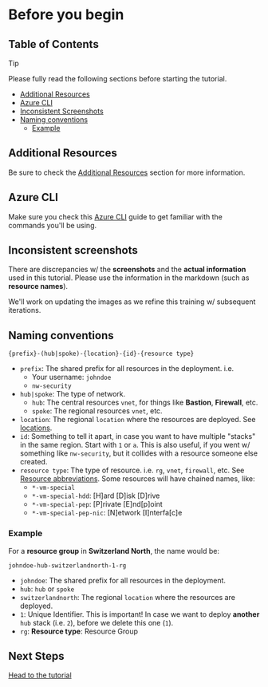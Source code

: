 # Before you begin

## Table of Contents

> [!TIP]
> Please fully read the following sections before starting the tutorial.

- [Additional Resources](#additional-resources)
- [Azure CLI](#azure-cli)
- [Inconsistent Screenshots](#inconsistent-screenshots)
- [Naming conventions](#naming-conventions)
  - [Example](#example)

## Additional Resources

Be sure to check the [Additional Resources](../../README.md#additional-resources) section for more information.

## Azure CLI

Make sure you check this [Azure CLI](../az/cli.md) guide to get familiar with the commands you'll be using.

## Inconsistent screenshots

There are discrepancies w/ the **screenshots** and the **actual information** used in this tutorial.
Please use the information in the markdown (such as **resource names**).

We'll work on updating the images as we refine this training w/ subsequent iterations.

## Naming conventions

`{prefix}-(hub|spoke)-{location}-{id}-{resource type}`

- `prefix`: The shared prefix for all resources in the deployment. i.e.
  - Your username: `johndoe`
  - `nw-security`
- `hub|spoke`: The type of network.
  - `hub`: The central resources `vnet`, for things like **Bastion**, **Firewall**, etc.
  - `spoke`: The regional resources `vnet`, etc.
- `location`: The regional `location` where the resources are deployed. See [locations](../az/locations.md).
- `id`: Something to tell it apart, in case you want to have multiple "stacks" in the same region. Start with `1` or `a`. This is also useful, if you went w/ something like `nw-security`, but it collides with a resource someone else created.
- `resource type`: The type of resource. i.e. `rg`, `vnet`, `firewall`, etc. See [Resource abbreviations](https://learn.microsoft.com/en-us/azure/cloud-adoption-framework/ready/azure-best-practices/resource-abbreviations). Some resources will have chained names, like:
  - `*-vm-special`
  - `*-vm-special-hdd`: [H]ard [D]isk [D]rive
  - `*-vm-special-pep`: [P]rivate [E]nd[p]oint
  - `*-vm-special-pep-nic`: [N]etwork [I]nterfa[c]e

### Example

For a **resource group** in **Switzerland North**, the name would be:

`johndoe-hub-switzerlandnorth-1-rg`

- `johndoe`: The shared prefix for all resources in the deployment.
- `hub`: `hub` or `spoke`
- `switzerlandnorth`: The regional `location` where the resources are deployed.
- `1`: Unique Identifier. This is important! In case we want to deploy **another** `hub` stack (i.e. `2`), before we delete this one (`1`).
- `rg`: **Resource type**: Resource Group

## Next Steps

[Head to the tutorial](./tutorial/README.md)
